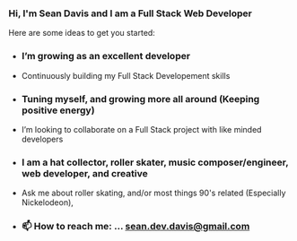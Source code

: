 ### Hi, I'm Sean Davis and I am a Full Stack Web Developer 

<!-- **Dev-Davis/Dev-Davis** is a ✨ _special_ ✨ repository because its `README.md` (this file) appears on your GitHub profile. -->

Here are some ideas to get you started:

- ### I’m growing as an excellent developer
- Continuously building my Full Stack Developement skills
- ### Tuning myself, and growing more all around (Keeping positive energy)
- I’m looking to collaborate on a Full Stack project with like minded developers
- ### I am a hat collector, roller skater, music composer/engineer, web developer, and creative
- Ask me about roller skating, and/or most things 90's related (Especially Nickelodeon),  
- ### 📫 How to reach me: ... sean.dev.davis@gmail.com

<!-- how you leave comments in the README -->
